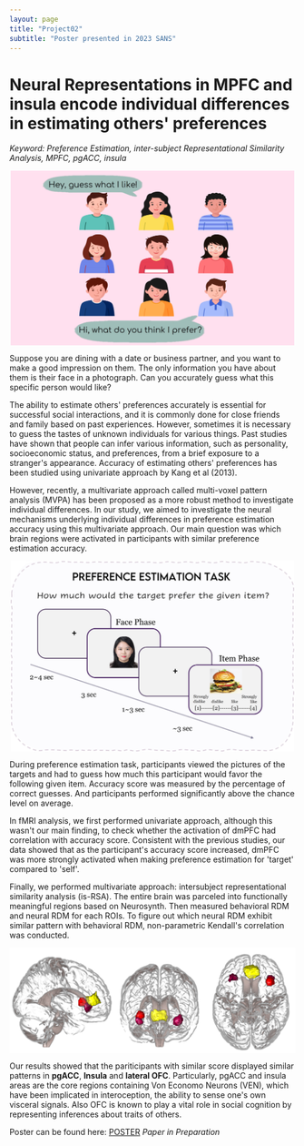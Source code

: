 ```yaml
---
layout: page
title: "Project02"
subtitle: "Poster presented in 2023 SANS"
---
```



Neural Representations in MPFC and insula encode individual differences in estimating others' preferences 
=====
*Keyword: Preference Estimation, inter-subject Representational Similarity Analysis, MPFC, pgACC, insula*
<center><img src="/photo/02_pref_guess_illustr.jpg" width=500 align="center"/></center>

Suppose you are dining with a date or business partner, and you want to make a good impression on them. The only information you have about them is their face in a photograph. Can you accurately guess what this specific person would like?

The ability to estimate others' preferences accurately is essential for successful social interactions, and it is commonly done for close friends and family based on past experiences. However, sometimes it is necessary to guess the tastes of unknown individuals for various things. Past studies have shown that people can infer various information, such as personality, socioeconomic status, and preferences, from a brief exposure to a stranger's appearance. Accuracy of estimating others' preferences has been studied using univariate approach by Kang et al (2013). 

However, recently, a multivariate approach called multi-voxel pattern analysis (MVPA) has been proposed as a more robust method to investigate individual differences. In our study, we aimed to investigate the neural mechanisms underlying individual differences in preference estimation accuracy using this multivariate approach. Our main question was which brain regions were activated in participants with similar preference estimation accuracy.

<center><img src="/photo/02_pref_exp_design.jpg" width=500 align="center"/></center>

During preference estimation task, participants viewed the pictures of the targets and had to guess how much this participant would favor the following given item. Accuracy score was measured by the percentage of correct guesses. And participants performed significantly above the chance level on average.

In fMRI analysis, we first performed univariate approach, although this wasn't our main finding, to check whether the activation of dmPFC had correlation with accuracy score. Consistent with the previous studies, our data showed that as the participant's accuracy score increased, dmPFC was more strongly activated when making preference estimation for 'target' compared to 'self'.

Finally, we performed multivariate approach: intersubject representational similarity analysis (is-RSA). The entire brain was parceled into functionally meaningful regions based on Neurosynth. Then measured behavioral RDM and neural RDM for each ROIs. To figure out which neural RDM exhibit similar pattern with behavioral RDM, non-parametric Kendall's correlation was conducted.

<center><img src="/photo/02_pref_mvpa_results.jpg" width=800 align="center"/></center>

Our results showed that the pariticipants with similar score displayed similar patterns in **pgACC**, **Insula** and **lateral OFC**. Particularly, pgACC and insula areas are the core regions containing Von Economo Neurons (VEN), which have been implicated in interoception, the ability to sense one's own visceral signals. Also OFC is known to play a vital role in social cognition by representing inferences about traits of others.
 


Poster can be found here: <a href="../pages/presentation.md">POSTER</a>
*Paper in Preparation*

